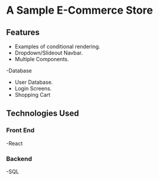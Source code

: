 # A Sample E-Commerce Store

## Features

  - Examples of conditional rendering.
  - Dropdown/Slideout Navbar.
  - Multiple Components.

-Database

  - User Database.
  - Login Screens.
  - Shopping Cart

## Technologies Used

### Front End
  -React

### Backend
  -SQL
